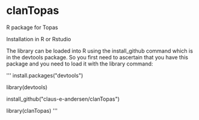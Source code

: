 # clanTopas
R package for Topas

Installation in R or Rstudio

The library can be loaded into R using the install_github command which is in the devtools package. So you first need to ascertain that you have this package and you need to load it with the library command:

'''
install.packages("devtools")

library(devtools)

install_github("claus-e-andersen/clanTopas")

library(clanTopas)
'''
